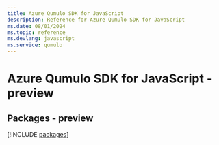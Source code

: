 ```yaml
---
title: Azure Qumulo SDK for JavaScript
description: Reference for Azure Qumulo SDK for JavaScript
ms.date: 08/01/2024
ms.topic: reference
ms.devlang: javascript
ms.service: qumulo
---
```

# Azure Qumulo SDK for JavaScript - preview
## Packages - preview
[!INCLUDE [packages](qumulo-index.md)]
